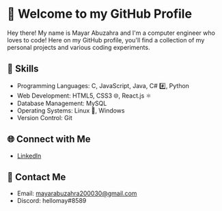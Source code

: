 # 👋 Welcome to my GitHub Profile

Hey there! My name is Mayar Abuzahra and I'm a computer engineer who loves to code! Here on my GitHub profile, you'll find a collection of my personal projects and various coding experiments. 

## 🔨 Skills

- Programming Languages: C, JavaScript, Java, C# #️⃣, Python
- Web Development: HTML5, CSS3 🌐, React.js ⚛️
- Database Management: MySQL
- Operating Systems: Linux 🐧, Windows
- Version Control: Git

## 🌐 Connect with Me

- [LinkedIn](https://www.linkedin.com/in/mayar-abuzahra)

## 💬 Contact Me

- Email: mayarabuzahra200030@gmail.com
- Discord: hellomay#8589
